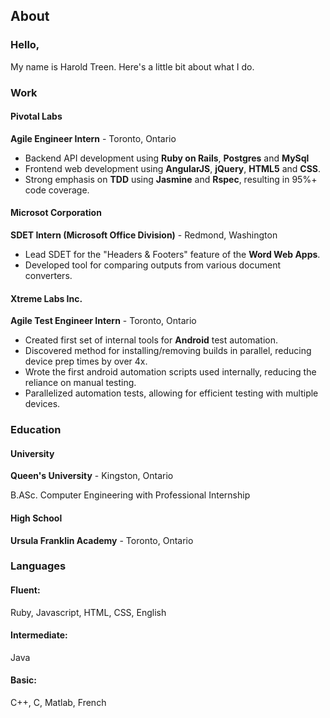 <h2 class='cntr'>About</h2>

### Hello,

My name is Harold Treen. Here's a little bit about what I do.


### Work


#### Pivotal Labs

**Agile Engineer Intern** - Toronto, Ontario

- Backend API development using **Ruby on Rails**, **Postgres** and **MySql**
- Frontend web development using **AngularJS**, **jQuery**, **HTML5** and **CSS**.
- Strong emphasis on **TDD** using **Jasmine** and **Rspec**, resulting in 95%+ code coverage.


#### Microsot Corporation

**SDET Intern (Microsoft Office Division)** - Redmond, Washington

- Lead SDET for the "Headers & Footers" feature of the **Word Web Apps**.
- Developed tool for comparing outputs from various document converters.


#### Xtreme Labs Inc.
**Agile Test Engineer Intern** - Toronto, Ontario

- Created first set of internal tools for **Android** test automation.
- Discovered method for installing/removing builds in parallel, reducing device prep times by over 4x.
- Wrote the first android automation scripts used internally, reducing the reliance on manual testing.
- Parallelized automation tests, allowing for efficient testing with multiple devices.


### Education


#### University

**Queen's University** - Kingston, Ontario

B.ASc. Computer Engineering with Professional Internship

#### High School
**Ursula Franklin Academy** - Toronto, Ontario

### Languages
#### Fluent: 
Ruby, Javascript, HTML, CSS, English
#### Intermediate:
Java
#### Basic:
C++, C, Matlab, French


